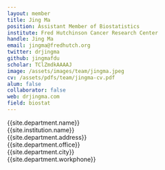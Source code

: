 ```yaml
---
layout: member
title: Jing Ma
position: Assistant Member of Biostatistics
institute: Fred Hutchinson Cancer Research Center
handle: Jing Ma
email: jingma@fredhutch.org
twitter: drjingma
github: jingmafdu
scholar: TClZmdkAAAAJ
image: /assets/images/team/jingma.jpeg
cv: /assets/pdfs/team/jingma-cv.pdf
alum: false
collaborator: false
web: drjingma.com
field: biostat
---
```


{{site.department.name}}<br>
{{site.institution.name}}<br>
{{site.department.address}}<br>
{{site.department.office}}<br>
{{site.department.city}}<br>
{{site.department.workphone}}




